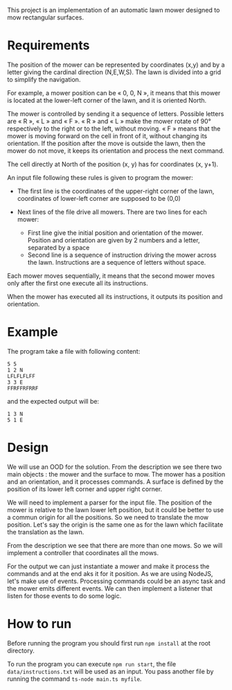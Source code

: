 This project is an implementation of an automatic lawn mower designed to mow rectangular surfaces.

# Requirements

The position of the mower can be represented by coordinates (x,y) and by a letter giving the
cardinal direction (N,E,W,S). The lawn is divided into a grid to simplify the navigation.

For example, a mower position can be « 0, 0, N », it means that this mower is located at the
lower-left corner of the lawn, and it is oriented North.

The mower is controlled by sending it a sequence of letters. Possible letters are « R », « L »
and « F ». « R » and « L » make the mower rotate of 90° respectively to the right or to the
left, without moving. « F » means that the mower is moving forward on the cell in front of it,
without changing its orientation.
If the position after the move is outside the lawn, then the mower do not move, it keeps its
orientation and process the next command.

The cell directly at North of the position (x, y) has for coordinates (x, y+1).

An input file following these rules is given to program the mower:
- The first line is the coordinates of the upper-right corner of the lawn, coordinates of
lower-left corner are supposed to be (0,0)
- Next lines of the file drive all mowers. There are two lines for each mower:

    - First line give the initial position and orientation of the mower. Position and orientation
are given by 2 numbers and a letter, separated by a space
    - Second line is a sequence of instruction driving the mower across the lawn. Instructions
are a sequence of letters without space.

Each mower moves sequentially, it means that the second mower moves only after the first
one execute all its instructions.

When the mower has executed all its instructions, it outputs its position and orientation.

# Example
The program take a file with following content: 
```
5 5
1 2 N
LFLFLFLFF
3 3 E
FFRFFRFRRF
```

and the expected output will be:
```
1 3 N
5 1 E
```

# Design
We will use an OOD for the solution. From the description we see there two main objects : the mower and the surface to mow. The mower has a position and an orientation, and it processes commands. A surface is defined by the position of its lower left corner and upper right corner.  

We will need to implement a parser for the input file. The position of the mower is relative to the lawn lower left position, but it could be better to use a commun origin for all the positions. So we need to translate the mow position. Let's say the origin is the same one as for the lawn which facilitate the translation as the lawn.

From the description we see that there are more than one mows. So we will implement a controller that coordinates all the mows.

For the output we can just instantiate a mower and make it process the commands and at the end aks it for it position. As we are using NodeJS, let's make use of events. Processing commands could be an async task and the mower emits different events. We can then implement a listener that listen for those events to do some logic.

# How to run
Before running the program you should first run `npm install` at the root directory.

To run the program you can execute `npm run start`, the file `data/instructions.txt` will be used as an input. You pass another file by running the command `ts-node main.ts myfile`.